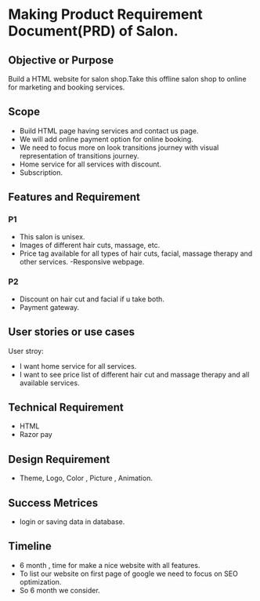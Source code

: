 # Making Product Requirement Document(PRD) of Salon.

## Objective or Purpose
Build  a  HTML website for salon shop.Take this offline salon shop to online for marketing and booking services.

## Scope
- Build HTML page having services and contact us page.
- We will add online payment option for online booking.
- We need to focus more on look transitions journey with visual representation of transitions journey.
- Home service for all services with discount.
- Subscription.

## Features and Requirement
### P1
- This salon is unisex.
- Images of different hair cuts, massage, etc.
- Price tag available for all types of  hair cuts, facial, massage  therapy and other services.
-Responsive webpage.

### P2
- Discount on hair cut and facial if u take both.
- Payment gateway.
## User stories or  use cases
User stroy:
- I want home service for all services.
- I want to see price list of different hair cut and massage therapy  and all available services.

## Technical Requirement
- HTML
- Razor pay

## Design Requirement
- Theme, Logo, Color , Picture , Animation.

## Success Metrices
- login or saving data in database.

## Timeline
- 6 month , time for make a nice website with all features.
- To list our website on first page of google we need to focus on SEO optimization.
- So 6 month we consider.


